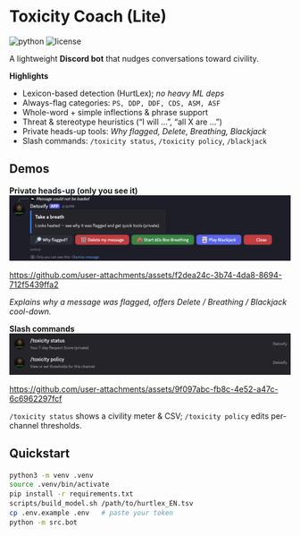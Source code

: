 # Toxicity Coach (Lite)
![python](https://img.shields.io/badge/Python-3.10%2B-3B82F6)
![license](https://img.shields.io/badge/License-MIT-green)

A lightweight **Discord bot** that nudges conversations toward civility.

**Highlights**
- Lexicon-based detection (HurtLex); *no heavy ML deps*
- Always-flag categories: `PS, DDP, DDF, CDS, ASM, ASF`
- Whole-word + simple inflections & phrase support
- Threat & stereotype heuristics (“I will …”, “all X are …”)
- Private heads-up tools: *Why flagged, Delete, Breathing, Blackjack*
- Slash commands: `/toxicity status`, `/toxicity policy`, `/blackjack`

## Demos

**Private heads-up (only you see it)**  
[![Watch heads-up demo](docs/thumb-headsup.png)](docs/demo-heads-up.mp4?raw=1)  

https://github.com/user-attachments/assets/f2dea24c-3b74-4da8-8694-712f5439ffa2

_Explains why a message was flagged, offers Delete / Breathing / Blackjack cool-down._

**Slash commands**  
[![Watch commands demo](docs/thumb-commands.png)](docs/demo-commands.mp4?raw=1)  

https://github.com/user-attachments/assets/9f097abc-fb8c-4e52-a47c-6c6962297fcf

`/toxicity status` shows a civility meter & CSV; `/toxicity policy` edits per-channel thresholds.

## Quickstart
```bash
python3 -m venv .venv
source .venv/bin/activate
pip install -r requirements.txt
scripts/build_model.sh /path/to/hurtlex_EN.tsv
cp .env.example .env   # paste your token
python -m src.bot

